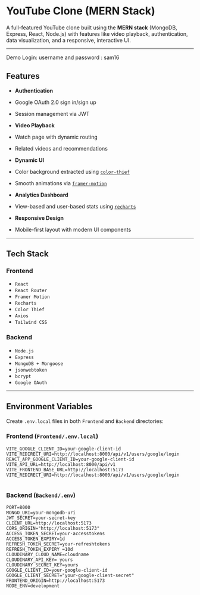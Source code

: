 ﻿# YouTube Clone (MERN Stack)

A full-featured YouTube clone built using the **MERN stack** (MongoDB, Express, React, Node.js) with features like video playback, authentication, data visualization, and a responsive, interactive UI.

---
Demo Login: username and password : sam16

## Features

- **Authentication**
- Google OAuth 2.0 sign in/sign up
- Session management via JWT

- **Video Playback**
- Watch page with dynamic routing
- Related videos and recommendations

- **Dynamic UI**
- Color background extracted using [`color-thief`](https://github.com/lokesh/color-thief)
- Smooth animations via [`framer-motion`](https://www.framer.com/motion/)

- **Analytics Dashboard**
- View-based and user-based stats using [`recharts`](https://recharts.org/en-US/)

- **Responsive Design**
- Mobile-first layout with modern UI components

---

## Tech Stack

### Frontend

- `React`
- `React Router`
- `Framer Motion`
- `Recharts`
- `Color Thief`
- `Axios`
- `Tailwind CSS`

### Backend

- `Node.js`
- `Express`
- `MongoDB + Mongoose`
- `jsonwebtoken`
- `bcrypt`
- `Google OAuth`

---

## Environment Variables

Create `.env.local` files in both `Frontend` and `Backend` directories:

### Frontend (`Frontend/.env.local`)

```env
VITE_GOOGLE_CLIENT_ID=your-google-client-id
VITE_REDIRECT_URI=http://localhost:8000/api/v1/users/google/login
REACT_APP_GOOGLE_CLIENT_ID=your-google-client-id
VITE_API_URL=http://localhost:8000/api/v1
VITE_FRONTEND_BASE_URL=http://localhost:5173
VITE_REDIRECT_URI=http://localhost:8000/api/v1/users/google/login


```

### Backend (`Backend/.env`)

```env
PORT=8000
MONGO_URI=your-mongodb-uri
JWT_SECRET=your-secret-key
CLIENT_URL=http://localhost:5173
CORS_ORIGIN="http://localhost:5173"
ACCESS_TOKEN_SECRET=your-accesstokens
ACCESS_TOKEN_EXPIRY=1d
REFRESH_TOKEN_SECRET=your-refreshtokens
REFRESH_TOKEN_EXPIRY =10d
CLOUDINARY_CLOUD_NAME=cloudname
CLOUDINARY_API_KEY= yours
CLOUDINARY_SECRET_KEY=yours
GOOGLE_CLIENT_ID=your-google-client-id
GOOGLE_CLIENT_SECRET="your-google-client-secret"
FRONTEND_ORIGIN=http://localhost:5173
NODE_ENV=development

```

